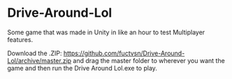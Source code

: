 # Drive-Around-Lol

Some game that was made in Unity in like an hour to test Multiplayer features.

Download the .ZIP: https://github.com/fuctvsn/Drive-Around-Lol/archive/master.zip and drag the master folder to wherever you want the game and then run the Drive Around Lol.exe to play.
